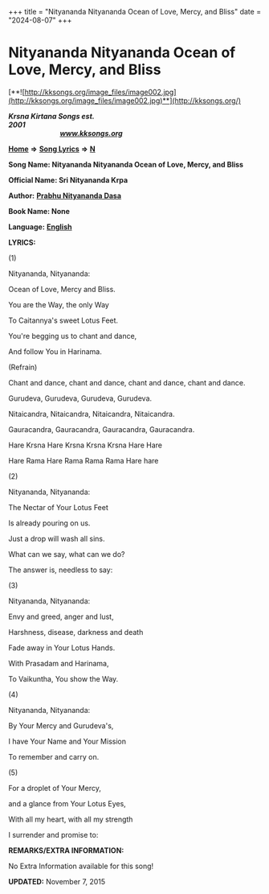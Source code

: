 +++
title = "Nityananda Nityananda Ocean of Love, Mercy, and Bliss"
date = "2024-08-07"
+++

# Nityananda Nityananda Ocean of Love, Mercy, and Bliss
[**![http://kksongs.org/image_files/image002.jpg](http://kksongs.org/image_files/image002.jpg)**](http://kksongs.org/)

**_Krsna Kirtana Songs est. 2001_**                                                                                                                                                 **_www.kksongs.org_**

[**Home**](http://kksongs.org/) **⇒** [**Song Lyrics**](http://kksongs.org/lyrics.html) **⇒** [**N**](http://kksongs.org/songs/song_n.html)

**Song Name: Nityananda Nityananda Ocean of Love, Mercy, and Bliss**

**Official Name: Sri Nityananda Krpa**

**Author:** [**Prabhu Nityananda Dasa**](http://kksongs.org/authors/list/prabhu_nityananda.html)

**Book Name: None**

**Language:** [**English**](http://kksongs.org/language/list/english.html)

**LYRICS:**

(1)

Nityananda, Nityananda:

Ocean of Love, Mercy and Bliss.

You are the Way, the only Way

To Caitannya's sweet Lotus Feet.

You're begging us to chant and dance,

And follow You in Harinama.

(Refrain)

Chant and dance, chant and dance, chant and dance, chant and dance.

Gurudeva, Gurudeva, Gurudeva, Gurudeva.

Nitaicandra, Nitaicandra, Nitaicandra, Nitaicandra.

Gauracandra, Gauracandra, Gauracandra, Gauracandra.

Hare Krsna Hare Krsna Krsna Krsna Hare Hare

Hare Rama Hare Rama Rama Rama Hare hare

(2)

Nityananda, Nityananda:

The Nectar of Your Lotus Feet

Is already pouring on us.

Just a drop will wash all sins.

What can we say, what can we do?

The answer is, needless to say:

(3)

Nityananda, Nityananda:

Envy and greed, anger and lust,

Harshness, disease, darkness and death

Fade away in Your Lotus Hands.

With Prasadam and Harinama,

To Vaikuntha, You show the Way.

(4)

Nityananda, Nityananda:

By Your Mercy and Gurudeva's,

I have Your Name and Your Mission

To remember and carry on.

(5)

For a droplet of Your Mercy,

and a glance from Your Lotus Eyes,

With all my heart, with all my strength

I surrender and promise to:

**REMARKS/EXTRA INFORMATION:**

No Extra Information available for this song!

**UPDATED:** November 7, 2015